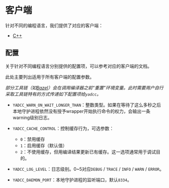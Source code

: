 # 客户端

针对不同的编程语言，我们提供了对应的客户端：

- [C++](client/cxx.md)

## 配置

关于针对不同编程语言分别提供的配置项，可以参考对应的客户端的文档。

此处主要列出适用于所有客户端的配置参数。

*部分工具链（如[Bazel](https://bazel.build/designs/2016/06/21/environment.html#current-shortcomings)）会在调用编译器之前“重置”环境变量。此时需要用户自行采取工具链特有的方式传递如下配置项给`yadcc`。*

- `YADCC_WARN_ON_WAIT_LONGER_THAN`：整数类型。如果在等待了这么多秒之后本地守护进程依然没有授予wrapper开始执行命令的权力，会输出一条warning级别日志。

- `YADCC_CACHE_CONTROL`：控制缓存行为，可选参数：

  - `0`：禁用缓存
  - `1`：启用缓存（默认值）
  - `2`：不使用缓存，但用编译结果更新已有缓存。这一选项通常用于调试目的。

- `YADCC_LOG_LEVEL`：日志级别。0~5对应`DEBUG` / `TRACE` / `INFO` / `WARN` / `ERROR`。

- `YADCC_DAEMON_PORT`：本地守护进程的监听端口，默认`8334`。
